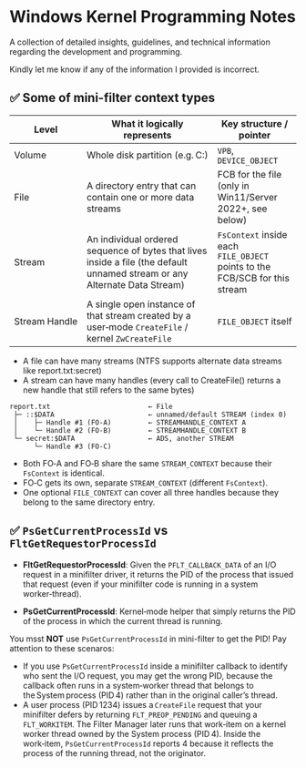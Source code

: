 # Windows Kernel Programming Notes

A collection of detailed insights, guidelines, and technical information regarding the development and programming.

Kindly let me know if any of the information I provided is incorrect.

## ✅ Some of mini-filter context types

| Level | What it logically represents | Key structure / pointer |
|---|---|---|
| Volume | Whole disk partition (e.g. C:) | `VPB`, `DEVICE_OBJECT` |
| File | A directory entry that can contain one or more data streams | FCB for the file (only in Win11/Server 2022+, see below) |
| Stream | 	An individual ordered sequence of bytes that lives inside a file (the default unnamed stream or any Alternate Data Stream) | `FsContext` inside each `FILE_OBJECT` points to the FCB/SCB for this stream |
| Stream Handle | A single open instance of that stream created by a user‑mode `CreateFile` / kernel `ZwCreateFile` | `FILE_OBJECT` itself |

 * A file can have many streams (NTFS supports alternate data streams like report.txt:secret)
 * A stream can have many handles (every call to CreateFile() returns a new handle that still refers to the same bytes)

```
report.txt                        ← File
 ├─ ::$DATA                       ← unnamed/default STREAM (index 0)
 │    ├─ Handle #1 (FO‑A)         ← STREAMHANDLE_CONTEXT A
 │    └─ Handle #2 (FO‑B)         ← STREAMHANDLE_CONTEXT B
 └─ secret:$DATA                  ← ADS, another STREAM
      └─ Handle #3 (FO‑C)
```

 * Both FO‑A and FO‑B share the same `STREAM_CONTEXT` because their `FsContext` is identical.
 * FO‑C gets its own, separate `STREAM_CONTEXT` (different `FsContext`).
 * One optional `FILE_CONTEXT` can cover all three handles because they belong to the same directory entry.

## ✅ `PsGetCurrentProcessId` vs `FltGetRequestorProcessId`

 * **FltGetRequestorProcessId**: Given the `PFLT_CALLBACK_DATA` of an I/O request in a minifilter driver, it returns the PID of the process that issued that request (even if your minifilter code is running in a system worker‑thread).

 * **PsGetCurrentProcessId**: Kernel‑mode helper that simply returns the PID of the process in which the current thread is running.

You msst **NOT** use `PsGetCurrentProcessId` in mini-filter to get the PID! Pay attention to these scenaros:
 - If you use `PsGetCurrentProcessId` inside a minifilter callback to identify who sent the I/O request, you may get the wrong PID, because the callback often runs in a system‑worker thread that belongs to the System process (PID 4) rather than in the original caller’s thread.
 - A user process (PID 1234) issues a `CreateFile` request that your minifilter defers by returning `FLT_PREOP_PENDING` and queuing a `FLT_WORKITEM`. The Filter Manager later runs that work‑item on a kernel worker thread owned by the System process (PID 4). Inside the work‑item, `PsGetCurrentProcessId` reports 4 because it reflects the process of the running thread, not the originator.
